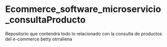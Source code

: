 # Ecommerce_software_microservicio_consultaProducto
Repositorio que contendrá todo lo relacionado con la consulta de productos del e-commerce
betty
otrraliena

